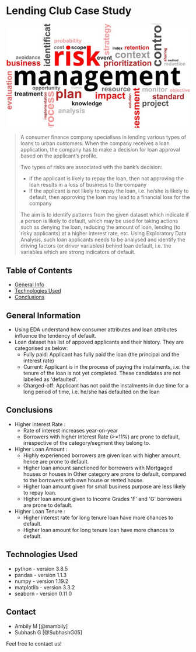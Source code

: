 # Lending Club Case Study
<div align="center">
    <img src="images/LC_Image.jpg" width="600px"</img> 
</div>

> A consumer finance company specialises in lending various types of loans to urban customers. When the company receives a loan application, the company has to make a decision for loan approval based on the applicant’s profile. 
> 
> Two types of risks are associated with the bank’s decision:
>* If the applicant is likely to repay the loan, then not approving the loan results in a loss of business to the company
>* If the applicant is not likely to repay the loan, i.e. he/she is likely to default, then approving the loan may lead to a financial loss for the company
>
> The aim is to identify patterns from the given dataset which indicate if a person is likely to default, which may be used for taking actions such as denying the loan, reducing the amount of loan, lending (to risky applicants) at a higher interest rate, etc. Using Exploratory Data Analysis, such loan applicants needs to be analysed and identify the driving factors (or driver variables) behind loan default, i.e. the variables which are strong indicators of default.

## Table of Contents
* [General Info](#general-information)
* [Technologies Used](#technologies-used)
* [Conclusions](#conclusions)


## General Information
- Using EDA understand how consumer attributes and loan attributes influence the tendency of default.
- Loan dataset has list of appoved applicants and their history. They are categorised as below:
    * Fully paid: Applicant has fully paid the loan (the principal and the interest rate)
    * Current: Applicant is in the process of paying the instalments, i.e. the tenure of the loan is not yet completed. These candidates are not labelled as 'defaulted'.
    * Charged-off: Applicant has not paid the instalments in due time for a long period of time, i.e. he/she has defaulted on the loan 


## Conclusions
- Higher Interest Rate : 
    - Rate of interest increases year-on-year
    - Borrowers with higher Interest Rate (>=11%) are prone to default, irrespective of the category/segment they belong to.
- Higher Loan Amount :
    - Highly experienced borrowers are given loan with higher amount, hence are prone to default.
    - Higher loan amount sanctioned for borrowers with Mortgaged houses or houses in Other category are prone to default, compared to the borrowers with own house or rented house.
    - Higher loan amount given for small business purpose are less likely to repay loan.
    - Higher loan amount given to Income Grades 'F' and 'G' borrowers are prone to default.
- Higher Loan Tenure :
    - Higher interest rate for long tenure loan have more chances to default.
    - Higher loan amount for long tenure loan have more chances to default.



## Technologies Used
- python - version 3.8.5
- pandas - version 1.1.3
- numpy - version 1.19.2
- matplotlib - version 3.3.2
- seaborn - version 0.11.0


## Contact
* Ambily M [@mambily]
* Subhash G [@SubhashG05]

Feel free to contact us!
